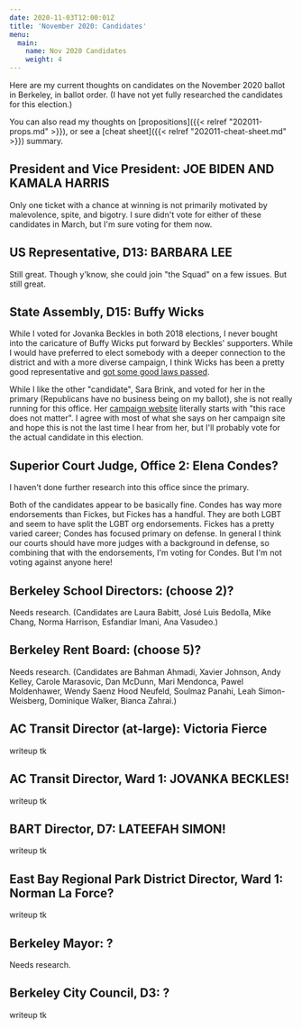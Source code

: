 ```yaml
---
date: 2020-11-03T12:00:01Z
title: 'November 2020: Candidates'
menu:
  main:
    name: Nov 2020 Candidates
    weight: 4
---
```


Here are my current thoughts on candidates on the November 2020 ballot in
Berkeley, in ballot order. (I have not yet fully researched the candidates for
this election.)

<!--more-->

You can also read my thoughts
on [propositions]({{< relref "202011-props.md" >}}), or see
a [cheat sheet]({{< relref "202011-cheat-sheet.md" >}}) summary.


## President and Vice President: JOE BIDEN AND KAMALA HARRIS

Only one ticket with a chance at winning is not primarily motivated by
malevolence, spite, and bigotry. I sure didn't vote for either of these
candidates in March, but I'm sure voting for them now.


## US Representative, D13: BARBARA LEE

Still great. Though y'know, she could join "the Squad" on a few issues. But
still great.


## State Assembly, D15: Buffy Wicks

While I voted for Jovanka Beckles in both 2018 elections, I never bought into
the caricature of Buffy Wicks put forward by Beckles' supporters. While I would
have preferred to elect somebody with a deeper connection to the district and
with a more diverse campaign, I think Wicks has been a pretty good
representative and [got some good laws
passed](https://twitter.com/BuffyWicks/status/1300614466128633856).

While I like the other "candidate", Sara Brink, and voted for her in the primary
(Republicans have no business being on my ballot), she is not really running for
this office. Her [campaign website](https://www.sarabrinkforad15.com/) literally
starts with "this race does not matter". I agree with most of what she says on
her campaign site and hope this is not the last time I hear from her, but I'll
probably vote for the actual candidate in this election.


## Superior Court Judge, Office 2: Elena Condes?

I haven't done further research into this office since the primary.

Both of the candidates appear to be basically fine.  Condes has way more
endorsements than Fickes, but Fickes has a handful.  They are both LGBT and seem
to have split the LGBT org endorsements. Fickes has a pretty varied career;
Condes has focused primary on defense. In general I think our courts should have
more judges with a background in defense, so combining that with the
endorsements, I'm voting for Condes. But I'm not voting against anyone here!


## Berkeley School Directors: (choose 2)?

Needs research. (Candidates are Laura Babitt, José Luis Bedolla, Mike Chang,
Norma Harrison, Esfandiar Imani, Ana Vasudeo.)

## Berkeley Rent Board: (choose 5)?

Needs research. (Candidates are Bahman Ahmadi, Xavier Johnson, Andy Kelley,
Carole Marasovic, Dan McDunn, Mari Mendonca, Pawel Moldenhawer, Wendy Saenz Hood
Neufeld, Soulmaz Panahi, Leah Simon-Weisberg, Dominique Walker, Bianca Zahrai.)

## AC Transit Director (at-large): Victoria Fierce

writeup tk

## AC Transit Director, Ward 1: **JOVANKA BECKLES!**

writeup tk

## BART Director, D7: **LATEEFAH SIMON!**

writeup tk

## East Bay Regional Park District Director, Ward 1: Norman La Force?

writeup tk

## Berkeley Mayor: ?

Needs research.

## Berkeley City Council, D3: ?

writeup tk
